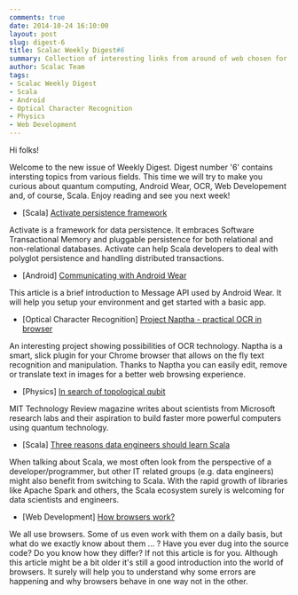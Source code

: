 ```yaml
---
comments: true
date: 2014-10-24 16:10:00
layout: post
slug: digest-6
title: Scalac Weekly Digest#6
summary: Collection of interesting links from around of web chosen for you by Scalac team
author: Scalac Team
tags:
- Scalac Weekly Digest
- Scala
- Android
- Optical Character Recognition
- Physics
- Web Development
---
```


Hi folks! 

Welcome to the new issue of Weekly Digest. Digest number '6' contains intersting topics from various fields. This time we will try to make you curious about quantum computing, Android Wear, OCR, Web Developement and, of course, Scala. Enjoy reading and see you next week!

* \[Scala\] [Activate persistence framework](http://activate-framework.org/)

Activate is a framework for data persistence. It embraces Software Transactional Memory and pluggable persistence for both relational and non-relational databases. Activate can help Scala developers to deal with polyglot persistence and handling distributed transactions.

* \[Android\] [Communicating with Android Wear](http://ptrprograms.blogspot.com/2014/10/a-guide-to-android-wear-message-api.html)

This article is a brief introduction to Message API used by Android Wear. It will help you setup your environment and get started with a basic app. 

* \[Optical Character Recognition\] [Project Naptha - practical OCR in browser](http://projectnaptha.com/)

An interesting project showing possibilities of OCR technology. Naptha is a smart, slick plugin for your Chrome browser that allows on the fly text recognition and manipulation. Thanks to Naptha you can easily edit, remove or translate text in images for a better web browsing experience. 

* \[Physics\] [In search of topological qubit](http://www.technologyreview.com/featuredstory/531606/microsofts-quantum-mechanics/)

MIT Technology Review magazine writes about scientists from Microsoft research labs and their aspiration to build faster more powerful computers using quantum technology.

* \[Scala\] [Three reasons data engineers should learn Scala](http://www.hakkalabs.co/articles/three-reasons-data-eng-learn-scala)

When talking about Scala, we most often look from the perspective of a developer/programmer, but other IT related groups (e.g. data engineers) might also benefit from switching to Scala. With the rapid growth of libraries like Apache Spark and others, the Scala ecosystem surely is welcoming for data scientists and engineers. 

* \[Web Development\] [How browsers work?](http://www.html5rocks.com/en/tutorials/internals/howbrowserswork/)

We all use browsers. Some of us even work with them on a daily basis, but what do we exactly know about them ... ? Have you ever dug into the source code? Do you know how they differ? If not this article is for you. Although this article might be a bit older it's still a good introduction into the world of browsers. It surely will help you to understand why some errors are happening and why browsers behave in one way not in the other.

